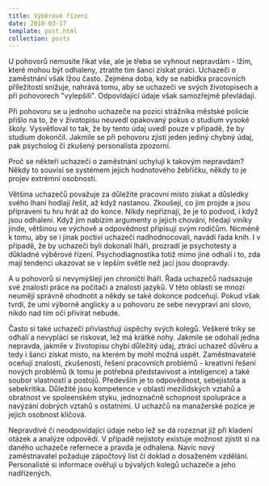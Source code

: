 ```yaml
---
title: Výběrové řízení
date: 2010-03-17
template: post.html
collection: posts
---
```

U pohovorů nemusíte říkat vše, ale je třeba se vyhnout nepravdám - lžím, které mohou být odhaleny, ztratíte tím šanci získat práci. Uchazeči o zaměstnání však lžou často. Zejména doba, kdy se nabídka pracovních příležitostí snižuje, nahrává tomu, aby se uchazeči ve svých životopisech a při pohovorech "vylepšili". Odpovídající údaje však samozřejmě převládají.

Při pohovoru se u jednoho uchazeče na pozici strážníka městské policie přišlo na to, že v životopisu neuvedl opakovaný pokus o studium vysoké školy. Vysvětloval to tak, že by tento údaj uvedl pouze v případě, že by studium dokončil. Jakmile se při pohovoru zjistí jeden jediný chybný údaj, pak psycholog či zkušený personalista zpozorní.

Proč se někteří uchazeči o zaměstnání uchylují k takovým nepravdám? Někdy to souvisí se systémem jejich hodnotového žebříčku, někdy to je projev extrémní osobnosti.

Většina uchazečů považuje za důležité pracovní místo získat a důsledky svého lhaní hodlají řešit, až když nastanou. Zkoušejí, co jim projde a jsou připraveni tu hru hrát až do konce. Nikdy nepřiznají, že je to podvod, i když jsou odhaleni. Když jim nabízím argumenty o jejich chování, hledají viníky jinde, většinou ve výchově a odpovědnost připisují svým rodičům. Nicméně k tomu, aby se i jinak poctiví uchazeči nadhodnocovali, navádí řada knih. I v případě, že by uchazeči byli dokonalí lháři, prozradí je psychotesty a důkladné výběrové řízení. Psychodiagnostika totiž mimo jiné odhalí i to, zda mají tendenci ukazovat se v lepším světle než jací jsou doopravdy.

A u pohovorů si nevymýšlejí jen chroničtí lháři. Řada uchazečů nadsazuje své znalosti práce na počítači a znalosti jazyků. V této oblasti se mnozí neumějí správně ohodnotit a někdy se také dokonce podceňují. Pokud však tvrdí, že umí výborně anglicky a u pohovoru ze sebe nevypraví ani slovo, nikdo nad tím oči přivírat nebude.

Často si také uchazeči přivlastňují úspěchy svých kolegů. Veškeré triky se odhalí a nevyplácí se riskovat, lež má krátké nohy. Jakmile se odohalí jedna nepravda, jakmile v životopisu chybí důležitý údaj, ztrácí uchazeč důvěru a tedy i šanci získat místo, na kterém by mohl možná uspět. Zaměstnavatelé oceňují znalosti, zkušenosti, řešení pracovních problémů - kreativní řešení nových problémů (k tomu je potřebná představivost a inteligence) a také soubor vlastností a postojů. Především je to odpovědnost, sebejistota a sebekritika. Důležité jsou kompetence v oblasti mezilidských vztahů a obratnost ve spoleenském styku, jednoznačně schopnost spolupráce a navýzání dobrých vztahů s ostatními. U uchazčů na manažerské pozice je jejich osobnost klíčová.

Nepravdivé či neodpovídající údaje nebo lež se dá rozeznat již při kladení otázek a analýze odpovědí. V případě nejistoty existuje možnost zjistit si na daného uchazeče refernece a pravda je odhalena. Navíc nový zaměstnavatel požaduje zápočtový list či doklad o dosaženém vzdělání. Personalisté si informace ověřují u bývalých kolegů uchazeče a jeho nadřízených.
